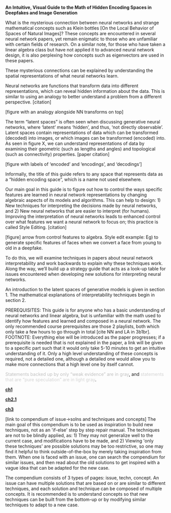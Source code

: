 **An Intuitive, Visual Guide to the Math of Hidden Encoding Spaces in Deepfakes and Image Generation**

What is the mysterious connection between neural networks and strange mathematical concepts such as Klein bottles [On the Local Behavior of Spaces of Natural Images]? These concepts are encountered in several neural network papers, yet remain enigmatic to those who are unfamiliar with certain fields of research. On a similar note, for those who have taken a linear algebra class but have not applied it to advanced neural network design, it is also perplexing how concepts such as eigenvectors are used in these papers.

These mysterious connections can be explained by understanding the spatial representations of what neural networks learn. 

Neural networks are functions that transform data into different representations, which can reveal hidden information about the data. This is similar to using an analogy to better understand a problem from a different perspective. [citation]

[figure with an analogy alongside NN transforms on top]

The term “latent spaces” is often seen when discussing generative neural networks, where ‘latent’ means ‘hidden’, and thus, ‘not directly observable’. Latent spaces contain representations of data which can be transformed (decoded) into images, or which images can be transformed (encoded) into. As seen in figure X, we can understand representations of data by examining their geometric (such as lengths and angles) and topological (such as connectivity) properties. [paper citation]

[figure with labels of ‘encoded’ and ‘encodings’, and ‘decodings’]

Informally, the title of this guide refers to any space that represents data as a “hidden encoding space”, which is a name not used elsewhere.

Our main goal in this guide is to figure out how to control the ways specific features are learned in neural network representations by changing algebraic aspects of its models and algorithms. This can help to design: 1) New techniques for interpreting the decisions made by neural networks, and 2) New neural networks that are easier to interpret (for humans). Improving the interpretation of neural networks leads to enhanced control over what features we want a neural network to focus on; this practice is called Style Editing. [citation]

[figure] arrow from control features to algebra. Style edit example: Eg) to generate specific features of faces when we convert a face from young to old in a deepfake.

To do this, we will examine techniques in papers about neural network interpretability and work backwards to explain why these techniques work. Along the way, we’ll build up a strategy guide that acts as a look-up table for issues encountered when developing new solutions for interpreting neural networks.

An introduction to the latent spaces of generative models is given in section 1. The mathematical explanations of interpretability techniques begin in section 2.

PREREQUISITES: This guide is for anyone who has a basic understanding of neural networks and linear algebra, but is unfamiliar with the math used to identify how features and learned and composed in a neural network. The only recommended course prerequisites are those 2 playlists, both which only take a few hours to go through in total [cite NN and LA in 3b1br].
FOOTNOTE: Everything else will be introduced as the paper progresses; if a prerequisite is needed that is not explained in the paper, a link will be given to a specific part such that it would only take 5-10 minutes to get an intuitive understanding of it. Only a high level understanding of these concepts is required, not a detailed one, although a detailed one would allow you to make more connections that a high level one by itself cannot.

<span style="color:silver">Statements backed up by only “weak evidence” are in gray</span>, and <span style="color:lightgray">statements that are “pure speculation” are in light gray</span>.

**[ch1](ch1.md)**

**[ch2.1](ch2.1.md)**

**[ch3](ch3.md)**


[link to compendium of issue->solns and techniques and concepts]
The main goal of this compendium is to be used as inspiration to build new techniques, not as an 'if-else' step by step repair manual. The techniques are not to be blindly applied, as: 1) They may not generalize well to the current case, and modifications have to be made, and 2) Viewing 'only these techniques' are possible solutions may be too restrictive, so one may find it helpful to think outside-of-the-box by merely taking inspiration from them. When one is faced with an issue, one can search the compendium for similar issues, and then read about the old solutions to get inspired with a vague idea that can be adapted for the new case.

The compendium consists of 3 types of pages: issue, techn, concept. An issue can have multiple solutions that are based on or are similar to different techniques, and each solution and technique can be composed of multiple concepts. It is recommended is to understand concepts so that new techniques can be built from the bottom-up or by modifying similar techniques to adapt to a new case.

<!---
<span style="color:lightgray">
</span>
-->